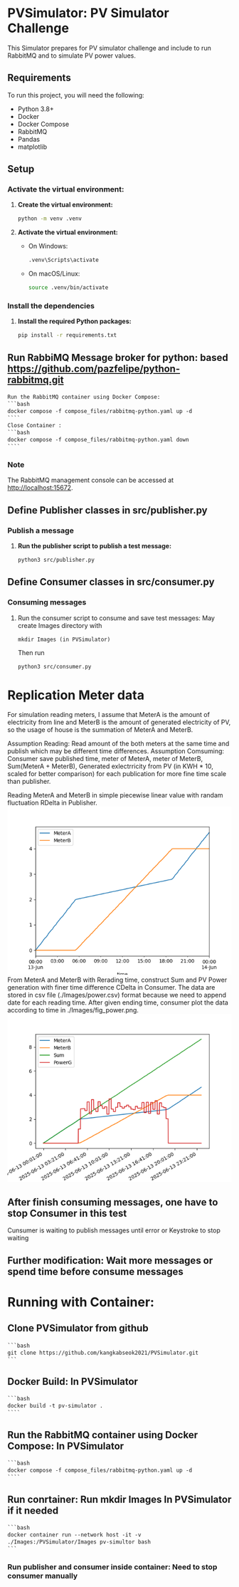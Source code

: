 # PVSimulator: PV Simulator Challenge

This Simulator prepares for PV simulator challenge and include to run RabbitMQ and to simulate PV power values. 

## Requirements

To run this project, you will need the following:

- Python 3.8+
- Docker
- Docker Compose
- RabbitMQ
- Pandas
- matplotlib

## Setup

### Activate the virtual environment:

1. **Create the virtual environment:**

    ```sh
    python -m venv .venv
    ```

2. **Activate the virtual environment:**
    - On Windows:

        ```sh
        .venv\Scripts\activate
        ```

    - On macOS/Linux:

        ```sh
        source .venv/bin/activate
        ```

### Install the dependencies

1. **Install the required Python packages:**

    ```sh
    pip install -r requirements.txt
    ```

## Run RabbiMQ Message broker for python: based https://github.com/pazfelipe/python-rabbitmq.git 

    Run the RabbitMQ container using Docker Compose:
    ```bash
    docker compose -f compose_files/rabbitmq-python.yaml up -d
    ````
    Close Container :
    ```bash
    docker compose -f compose_files/rabbitmq-python.yaml down
    ````
### Note

The RabbitMQ management console can be accessed at [http://localhost:15672](http://localhost:15672).

## Define Publisher classes in src/publisher.py
### Publish a message

1. **Run the publisher script to publish a test message:**

    ```sh
    python3 src/publisher.py
    ```

## Define Consumer classes in src/consumer.py
### Consuming messages

1. Run the consumer script to consume and save test messages: May create Images directory with 
    ```basg
    mkdir Images (in PVSimulator)
    ```
    Then run
    ```sh
    python3 src/consumer.py
    ```

# Replication Meter data

For simulation reading meters, I assume that MeterA is the amount of electricity from line and MeterB is the amount of generated electricity of PV,
so the usage of house is the summation of MeterA and MeterB.

Assumption Reading: Read amount of the both meters at the same time and publish which may be different time differences.
Assumption Comsuming: Consumer save published time, meter of MeterA, meter of MeterB, Sum(MeterA + MeterB), Generated exlectrricity from PV (in KWH * 10, scaled for better comparison) for each publication for more fine time scale than publisher.

Reading MeterA and MeterB in simple piecewise linear value with randam fluctuation RDelta in Publisher.
![Alt text](simple_meter.png)
From MeterA and MeterB with Rerading time, construct Sum and PV Power generation with finer time difference CDelta in Consumer.
The data are stored in csv file (./Images/power.csv) format because we need to append date for each reading time.
After given ending time, consumer plot the data according to time in ./Images/fig_power.png.
![Alt text](fig_power_simple.png)

## After finish consuming messages, one have to stop Consumer in this test

Cunsumer is waiting to publish messages until error or Keystroke to stop waiting

## Further modification: Wait more messages or spend time before consume messages


# Running with Container:
## Clone PVSimulator from github

    ```bash
    git clone https://github.com/kangkabseok2021/PVSimulator.git 
    ```

## Docker Build: In PVSimulator

    ```bash
    docker build -t pv-simulator .
    ````

## Run the RabbitMQ container using Docker Compose: In PVSimulator
    ```bash
    docker compose -f compose_files/rabbitmq-python.yaml up -d
    ````

## Run conrtainer: Run mkdir Images In PVSimulator if it needed

    ```bash
    docker container run --network host -it -v ./Images:/PVSimulator/Images pv-simultor bash
    ```

### Run publisher and consumer inside container: Need to stop consumer manually